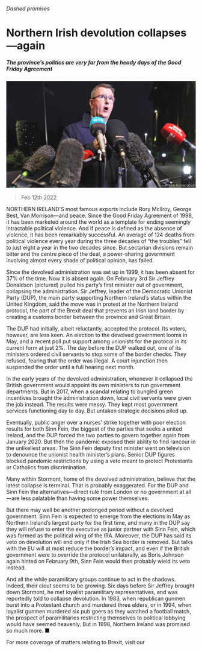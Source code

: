 ###### Dashed promises

# Northern Irish devolution collapses—again 

##### The province’s politics are very far from the heady days of the Good Friday Agreement 

![image](images/20220212_BRP004.jpg) 

> Feb 12th 2022 

NORTHERN IRELAND’S most famous exports include Rory McIlroy, George Best, Van Morrison—and peace. Since the Good Friday Agreement of 1998, it has been marketed around the world as a template for ending seemingly intractable political violence. And if peace is defined as the absence of violence, it has been remarkably successful. An average of 124 deaths from political violence every year during the three decades of “the troubles” fell to just eight a year in the two decades since. But sectarian divisions remain bitter and the centre piece of the deal, a power-sharing government involving almost every shade of political opinion, has failed.

Since the devolved administration was set up in 1999, it has been absent for 37% of the time. Now it is absent again. On February 3rd Sir Jeffrey Donaldson (pictured) pulled his party’s first minister out of government, collapsing the administration. Sir Jeffrey, leader of the Democratic Unionist Party (DUP), the main party supporting Northern Ireland’s status within the United Kingdom, said the move was in protest at the Northern Ireland protocol, the part of the Brexit deal that prevents an Irish land border by creating a customs border between the province and Great Britain.


The DUP had initially, albeit reluctantly, accepted the protocol. Its voters, however, are less keen. An election to the devolved government looms in May, and a recent poll put support among unionists for the protocol in its current form at just 2%. The day before the DUP walked out, one of its ministers ordered civil servants to stop some of the border checks. They refused, fearing that the order was illegal. A court injunction then suspended the order until a full hearing next month.

In the early years of the devolved administration, whenever it collapsed the British government would appoint its own ministers to run government departments. But in 2017, when a scandal relating to bungled green incentives brought the administration down, local civil servants were given the job instead. The results were messy. They kept most government services functioning day to day. But untaken strategic decisions piled up.

Eventually, public anger over a nurses’ strike together with poor election results for both Sinn Fein, the biggest of the parties that seeks a united Ireland, and the DUP forced the two parties to govern together again from January 2020. But then the pandemic exposed their ability to find rancour in the unlikeliest areas. The Sinn Fein deputy first minister went on television to denounce the unionist health minister’s plans. Senior DUP figures blocked pandemic restrictions by using a veto meant to protect Protestants or Catholics from discrimination.

Many within Stormont, home of the devolved administration, believe that the latest collapse is terminal. That is probably exaggerated. For the DUP and Sinn Fein the alternatives—direct rule from London or no government at all—are less palatable than having some power themselves.

But there may well be another prolonged period without a devolved government. Sinn Fein is expected to emerge from the elections in May as Northern Ireland’s largest party for the first time, and many in the DUP say they will refuse to enter the executive as junior partner with Sinn Fein, which was formed as the political wing of the IRA. Moreover, the DUP has said its veto on devolution will end only if the Irish Sea border is removed. But talks with the EU will at most reduce the border’s impact, and even if the British government were to override the protocol unilaterally, as Boris Johnson again hinted on February 9th, Sinn Fein would then probably wield its veto instead.

And all the while paramilitary groups continue to act in the shadows. Indeed, their clout seems to be growing. Six days before Sir Jeffrey brought down Stormont, he met loyalist paramilitary representatives, and was reportedly told to collapse devolution. In 1983, when republican gunmen burst into a Protestant church and murdered three elders, or in 1994, when loyalist gunmen murdered six pub goers as they watched a football match, the prospect of paramilitaries restricting themselves to political lobbying would have seemed heavenly. But in 1998, Northern Ireland was promised so much more. ■

For more coverage of matters relating to Brexit, visit our 

